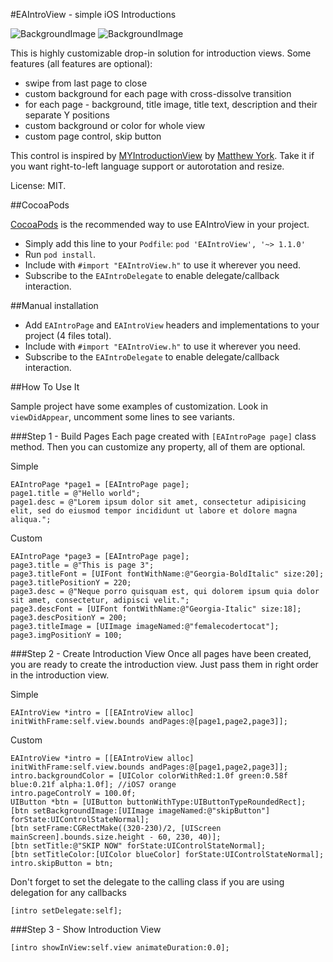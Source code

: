 #EAIntroView - simple iOS Introductions

![BackgroundImage](https://raw.github.com/ealeksandrov/EAIntroView/master/1.png)
![BackgroundImage](https://raw.github.com/ealeksandrov/EAIntroView/master/2.png)

This is highly customizable drop-in solution for introduction views.
Some features (all features are optional):

* swipe from last page to close
* custom background for each page with cross-dissolve transition
* for each page - background, title image, title text, description and their separate Y positions
* custom background or color for whole view
* custom page control, skip button

This control is inspired by [MYIntroductionView](https://github.com/MatthewYork/iPhone-IntroductionTutorial) by [Matthew York](https://github.com/MatthewYork). Take it if you want right-to-left language support or autorotation and resize.

License: MIT.

##CocoaPods

[CocoaPods](http://cocoapods.org/) is the recommended way to use EAIntroView in your project. 

* Simply add this line to your `Podfile`: `pod 'EAIntroView', '~> 1.1.0'`
* Run `pod install`.
* Include with `#import "EAIntroView.h"` to use it wherever you need.
* Subscribe to the `EAIntroDelegate` to enable delegate/callback interaction.

##Manual installation

* Add `EAIntroPage` and `EAIntroView` headers and implementations to your project (4 files total).
* Include with `#import "EAIntroView.h"` to use it wherever you need.
* Subscribe to the `EAIntroDelegate` to enable delegate/callback interaction.

##How To Use It

Sample project have some examples of customization. Look in `viewDidAppear`, uncomment some lines to see variants.

###Step 1 - Build Pages
Each page created with `[EAIntroPage page]` class method. Then you can customize any property, all of them are optional.

Simple

```objc
EAIntroPage *page1 = [EAIntroPage page];
page1.title = @"Hello world";
page1.desc = @"Lorem ipsum dolor sit amet, consectetur adipisicing elit, sed do eiusmod tempor incididunt ut labore et dolore magna aliqua.";
```

Custom

```objc
EAIntroPage *page3 = [EAIntroPage page];
page3.title = @"This is page 3";
page3.titleFont = [UIFont fontWithName:@"Georgia-BoldItalic" size:20];
page3.titlePositionY = 220;
page3.desc = @"Neque porro quisquam est, qui dolorem ipsum quia dolor sit amet, consectetur, adipisci velit.";
page3.descFont = [UIFont fontWithName:@"Georgia-Italic" size:18];
page3.descPositionY = 200;
page3.titleImage = [UIImage imageNamed:@"femalecodertocat"];
page3.imgPositionY = 100;
```    

###Step 2 - Create Introduction View
Once all pages have been created,  you are ready to create the introduction view. Just pass them in right order in the introduction view.

Simple

```objc
EAIntroView *intro = [[EAIntroView alloc] initWithFrame:self.view.bounds andPages:@[page1,page2,page3]];
```

Custom

```objc
EAIntroView *intro = [[EAIntroView alloc] initWithFrame:self.view.bounds andPages:@[page1,page2,page3]];
intro.backgroundColor = [UIColor colorWithRed:1.0f green:0.58f blue:0.21f alpha:1.0f]; //iOS7 orange    
intro.pageControlY = 100.0f;    
UIButton *btn = [UIButton buttonWithType:UIButtonTypeRoundedRect];
[btn setBackgroundImage:[UIImage imageNamed:@"skipButton"] forState:UIControlStateNormal];
[btn setFrame:CGRectMake((320-230)/2, [UIScreen mainScreen].bounds.size.height - 60, 230, 40)];
[btn setTitle:@"SKIP NOW" forState:UIControlStateNormal];
[btn setTitleColor:[UIColor blueColor] forState:UIControlStateNormal];
intro.skipButton = btn;
```

Don't forget to set the delegate to the calling class if you are using delegation for any callbacks

```objc
[intro setDelegate:self];
```

###Step 3 - Show Introduction View

```objc
[intro showInView:self.view animateDuration:0.0];
```